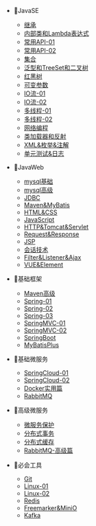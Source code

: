 - 🍭JavaSE
  - [继承](JavaSE/继承.md)
  - [内部类和Lambda表达式](JavaSE/内部类和Lambda表达式.md)
  - [常用API-01](JavaSE/常用API01.md)
  - [常用API-02](JavaSE/常用API02.md)
  - [集合](JavaSE/集合.md)
  - [泛型和TreeSet和二叉树](JavaSE/泛型和TreeSet和二叉树.md)
  - [红黑树](JavaSE/红黑树.md)
  - [可变参数](JavaSE/可变参数.md)
  - [IO流-01](JavaSE/IO流01.md)
  - [IO流-02](JavaSE/IO流02.md)
  - [多线程-01](JavaSE/多线程01.md)
  - [多线程-02](JavaSE/多线程02.md)
  - [网络编程](JavaSE/网络编程.md)
  - [类加载器和反射](JavaSE/类加载器和反射.md)
  - [XML&枚举&注解](JavaSE/XML&枚举&注解.md)
  - [单元测试&日志](JavaSE/单元测试&日志.md)

- 🍑JavaWeb
  - [mysql基础](JavaWeb/mysql基础.md)
  - [mysql高级](JavaWeb/mysql高级.md)
  - [JDBC](JavaWeb/JDBC.md)
  - [Maven&MyBatis](JavaWeb/Maven&MyBatis.md)
  - [HTML&CSS](JavaWeb/HTML&CSS.md)
  - [JavaScript](JavaWeb/JavaScript.md)
  - [HTTP&Tomcat&Servlet](JavaWeb/HTTP&Tomcat&Servlet.md)
  - [Request&Response](JavaWeb/Request&Response.md)
  - [JSP](JavaWeb/JSP.md)
  - [会话技术](JavaWeb/会话技术.md)
  - [Filter&Listener&Ajax](JavaWeb/Filter&Listener&Ajax.md)
  - [VUE&Element](JavaWeb/VUE&Element.md)

- 🍍基础框架
  - [Maven高级](基础框架/Maven高级.md)
  - [Spring-01](基础框架/Spring01.md)
  - [Spring-02](基础框架/Spring02.md)
  - [Spring-03](基础框架/Spring03.md)
  - [SpringMVC-01](基础框架/SpringMVC01.md)
  - [SpringMVC-02](基础框架/SpringMVC02.md)
  - [SpringBoot](基础框架/SpringBoot.md)
  - [MyBatisPlus](基础框架/MyBatisPlus.md)

- 🥝基础微服务
  - [SpringCloud-01](基础微服务/SpringCloud01.md)
  - [SpringCloud-02](基础微服务/SpringCloud02.md)
  - [Docker实用篇](基础微服务/Docker.md)
  - [RabbitMQ](基础微服务/RabbitMQ.md)

- 🍜高级微服务
  - [微服务保护](高级微服务/Sentinel.md)
  - [分布式事务](高级微服务/分布式事务.md)
  - [分布式缓存](高级微服务/分布式缓存.md)
  - [RabbitMQ-高级篇](高级微服务/RabbitMQ-高级篇.md)

- 🍇必会工具
  - [Git](必会工具/Git.md)
  - [Linux-01](必会工具/Linux-01.md)
  - [Linux-02](必会工具/Linux-02.md)
  - [Redis](必会工具/Redis.md)
  - [Freemarker&MiniO](必会工具/freemarker&Minio.md)
  - [Kafka](必会工具/Kafka.md)
